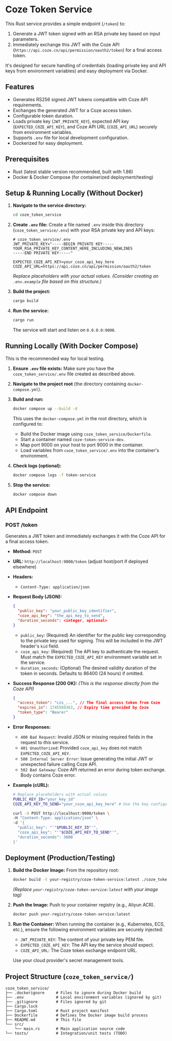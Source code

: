 # Coze Token Service

This Rust service provides a simple endpoint (`/token`) to:
1.  Generate a JWT token signed with an RSA private key based on input parameters.
2.  Immediately exchange this JWT with the Coze API (`https://api.coze.cn/api/permission/oauth2/token`) for a final access token.

It's designed for secure handling of credentials (loading private key and API keys from environment variables) and easy deployment via Docker.

## Features

*   Generates RS256 signed JWT tokens compatible with Coze API requirements.
*   Exchanges the generated JWT for a Coze access token.
*   Configurable token duration.
*   Loads private key (`JWT_PRIVATE_KEY`), expected API key (`EXPECTED_COZE_API_KEY`), and Coze API URL (`COZE_API_URL`) securely from environment variables.
*   Supports `.env` file for local development configuration.
*   Dockerized for easy deployment.

## Prerequisites

*   Rust (latest stable version recommended, built with 1.86)
*   Docker & Docker Compose (for containerized deployment/testing)

## Setup & Running Locally (Without Docker)

1.  **Navigate to the service directory:**
    ```bash
    cd coze_token_service
    ```

2.  **Create `.env` file:**
    Create a file named `.env` inside this directory (`coze_token_service/.env`) with your RSA private key and API keys:
    ```dotenv
    # coze_token_service/.env
    JWT_PRIVATE_KEY="-----BEGIN PRIVATE KEY-----
    YOUR_RSA_PRIVATE_KEY_CONTENT_HERE_INCLUDING_NEWLINES
    -----END PRIVATE KEY-----"

    EXPECTED_COZE_API_KEY=your_coze_api_key_here
    COZE_API_URL=https://api.coze.cn/api/permission/oauth2/token
    ```
    *Replace placeholders with your actual values.*
    *(Consider creating an `.env.example` file based on this structure.)*

3.  **Build the project:**
    ```bash
    cargo build
    ```

4.  **Run the service:**
    ```bash
    cargo run
    ```
    The service will start and listen on `0.0.0.0:9000`.

## Running Locally (With Docker Compose)

This is the recommended way for local testing.

1.  **Ensure `.env` file exists:** Make sure you have the `coze_token_service/.env` file created as described above.

2.  **Navigate to the project root** (the directory containing `docker-compose.yml`).

3.  **Build and run:**
    ```bash
    docker compose up --build -d
    ```
    This uses the `docker-compose.yml` in the root directory, which is configured to:
    *   Build the Docker image using `coze_token_service/Dockerfile`.
    *   Start a container named `coze-token-service-dev`.
    *   Map port 9000 on your host to port 9000 in the container.
    *   Load variables from `coze_token_service/.env` into the container's environment.

4.  **Check logs (optional):**
    ```bash
    docker compose logs -f token-service
    ```

5.  **Stop the service:**
    ```bash
    docker compose down
    ```

## API Endpoint

### POST /token

Generates a JWT token and immediately exchanges it with the Coze API for a final access token.

*   **Method:** `POST`
*   **URL:** `http://localhost:9000/token` (adjust host/port if deployed elsewhere)
*   **Headers:**
    *   `Content-Type: application/json`
*   **Request Body (JSON):**
    ```json
    {
      "public_key": "your_public_key_identifier",
      "coze_api_key": "the_api_key_to_send",
      "duration_seconds": <integer, optional>
    }
    ```
    *   `public_key`: (Required) An identifier for the public key corresponding to the private key used for signing. This will be included in the JWT header's `kid` field.
    *   `coze_api_key`: (Required) The API key to authenticate the request. Must match the `EXPECTED_COZE_API_KEY` environment variable set in the service.
    *   `duration_seconds`: (Optional) The desired validity duration of the token in seconds. Defaults to 86400 (24 hours) if omitted.
*   **Success Response (200 OK):**
    *(This is the response directly from the Coze API)*
    ```json
    {
      "access_token": "czs_...", // The final access token from Coze
      "expires_in": 1745569363, // Expiry time provided by Coze
      "token_type": "Bearer"
    }
    ```
*   **Error Responses:**
    *   `400 Bad Request`: Invalid JSON or missing required fields in the request to *this* service.
    *   `401 Unauthorized`: Provided `coze_api_key` does not match `EXPECTED_COZE_API_KEY`.
    *   `500 Internal Server Error`: Issue generating the initial JWT or unexpected failure calling Coze API.
    *   `502 Bad Gateway`: Coze API returned an error during token exchange. Body contains Coze error.

*   **Example (cURL):**
    ```bash
    # Replace placeholders with actual values
    PUBLIC_KEY_ID="your_key_id"
    COZE_API_KEY_TO_SEND="your_coze_api_key_here" # Use the key configured in .env

    curl -X POST http://localhost:9000/token \
    -H "Content-Type: application/json" \
    -d '{
      "public_key": "'"$PUBLIC_KEY_ID"'",
      "coze_api_key": "'"$COZE_API_KEY_TO_SEND"'",
      "duration_seconds": 3600
    }'
    ```

## Deployment (Production/Testing)

1.  **Build the Docker Image:**
    From the repository root:
    ```bash
    docker build -t your-registry/coze-token-service:latest ./coze_token_service
    ```
    *(Replace `your-registry/coze-token-service:latest` with your image tag)*

2.  **Push the Image:**
    Push to your container registry (e.g., Aliyun ACR).
    ```bash
    docker push your-registry/coze-token-service:latest
    ```

3.  **Run the Container:**
    When running the container (e.g., Kubernetes, ECS, etc.), ensure the following environment variables are securely injected:
    *   `JWT_PRIVATE_KEY`: The content of your private key PEM file.
    *   `EXPECTED_COZE_API_KEY`: The API key the service should expect.
    *   `COZE_API_URL`: The Coze token exchange endpoint URL.

    Use your cloud provider's secret management tools.

## Project Structure (`coze_token_service/`)

```
coze_token_service/
├── .dockerignore     # Files to ignore during Docker build
├── .env              # Local environment variables (ignored by git)
├── .gitignore        # Files ignored by git
├── Cargo.lock
├── Cargo.toml        # Rust project manifest
├── Dockerfile        # Defines the Docker image build process
├── README.md         # This file
└── src/
    └── main.rs       # Main application source code
└── tests/            # Integration/unit tests (TODO)
